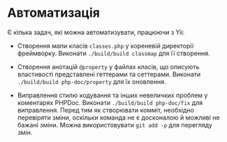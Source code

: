 Автоматизація
=============

Є кілька задач, які можна автоматизувати, працюючи з Yii:

- Створення мапи класів `classes.php` у кореневій директорії фреймворку.
  Виконати `./build/build classmap` для її створення.

- Створення анотацій `@property` у файлах класів, що описують властивості представлені геттерами та сеттерами.
  Виконати `./build/build php-doc/property` для їх оновлення.

- Виправлення стилю кодування та інших невеличких проблем у коментарях PHPDoc.
  Виконати `./build/build php-doc/fix` для виправлення.
  Перед тим як створювати комміт, необхідно перевіряти зміни, оскільки команда не є досконалою й можливі не бажані зміни.
  Можна використовувати `git add -p` для перегляду змін.
